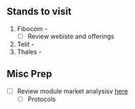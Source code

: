 ## Stands to visit
1. Fibocom - 
	- [ ] Review webiste and offerings
2. Telit - 
3. Thales - 

## Misc Prep
- [ ] Review module market analysisv [here](https://iot-analytics.com/iot-modules/?utm_source=IoT+Analytics+Master+People+List&utm_campaign=dac572dffb-Modules_BLOG&utm_medium=email&utm_term=0_3069fbcae4-dac572dffb-346061243)
	- [ ] Protocols 